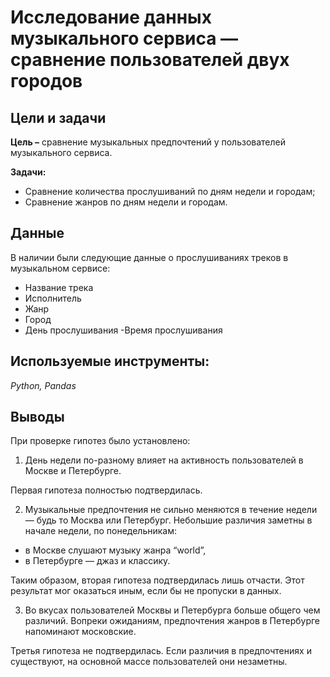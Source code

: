 # Исследование данных музыкального сервиса — сравнение пользователей двух городов

## Цели и задачи

**Цель –** cравнение музыкальных предпочтений у пользователей музыкального сервиса.

**Задачи:**
- Сравнение количества прослушиваний по дням недели и городам;
- Сравнение жанров по дням недели и городам.

## Данные
В наличии были следующие данные о прослушиваниях треков в музыкальном сервисе:
- Название трека
- Исполнитель
- Жанр
- Город
- День прослушивания
-Время прослушивания

## Используемые инструменты: 
*Python, Pandas*

## Выводы
При проверке гипотез было установлено:

1. День недели по-разному влияет на активность пользователей в Москве и Петербурге. 

Первая гипотеза полностью подтвердилась.

2. Музыкальные предпочтения не сильно меняются в течение недели — будь то Москва или Петербург. Небольшие различия заметны в начале недели, по понедельникам:
* в Москве слушают музыку жанра “world”,
* в Петербурге — джаз и классику.

Таким образом, вторая гипотеза подтвердилась лишь отчасти. Этот результат мог оказаться иным, если бы не пропуски в данных.

3. Во вкусах пользователей Москвы и Петербурга больше общего чем различий. Вопреки ожиданиям, предпочтения жанров в Петербурге напоминают московские.

Третья гипотеза не подтвердилась. Если различия в предпочтениях и существуют, на основной массе пользователей они незаметны.
